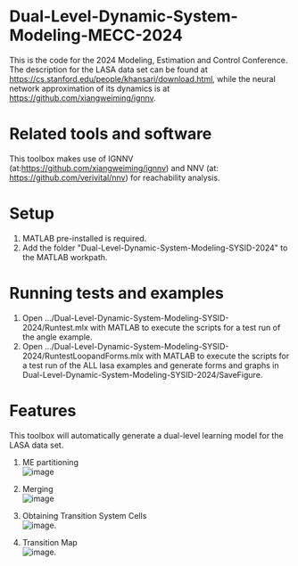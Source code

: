 # Dual-Level-Dynamic-System-Modeling-MECC-2024
This is the code for the 2024 Modeling, Estimation and Control Conference. The description for the LASA data set can be found at https://cs.stanford.edu/people/khansari/download.html, while the neural network approximation of its dynamics is at https://github.com/xiangweiming/ignnv.

# Related tools and software
This toolbox makes use of IGNNV (at:https://github.com/xiangweiming/ignnv) and NNV (at: https://github.com/verivital/nnv) for reachability analysis.

# Setup
1. MATLAB pre-installed is required.
2. Add the folder "Dual-Level-Dynamic-System-Modeling-SYSID-2024" to the MATLAB workpath.

# Running tests and examples

1. Open .../Dual-Level-Dynamic-System-Modeling-SYSID-2024/Runtest.mlx with MATLAB to execute the scripts for a test run of the angle example.
2. Open .../Dual-Level-Dynamic-System-Modeling-SYSID-2024/RuntestLoopandForms.mlx with MATLAB to execute the scripts for a test run of the ALL lasa examples and generate forms and graphs in Dual-Level-Dynamic-System-Modeling-SYSID-2024/SaveFigure.

# Features
This toolbox will automatically generate a dual-level learning model for the LASA data set.

1. ME partitioning\
![image](https://github.com/aicpslab/Dual-Level-Dynamic-System-Modeling-SYSID-2024/blob/main/Results/png/6.JShape_SamplesPartitionsFig.png)

2. Merging\
![image](https://github.com/aicpslab/Dual-Level-Dynamic-System-Modeling-SYSID-2024/blob/main/Results/png/6.JShape_Merge.png)

3. Obtaining Transition System Cells\
![image](https://github.com/aicpslab/Dual-Level-Dynamic-System-Modeling-SYSID-2024/blob/main/Results/png/6.JShape_AbstractionPartitions.png).

4. Transition Map\
 ![image](https://github.com/aicpslab/Dual-Level-Dynamic-System-Modeling-SYSID-2024/blob/main/Results/png/6.JShape_AbstractionMap.png).  
